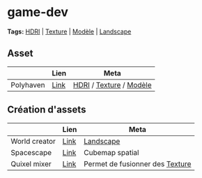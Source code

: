 # game-dev
**Tags:** [HDRI] | [Texture] | [Modèle] | [Landscape]

## Asset
|                  | Lien                           | Meta
| ---------------- | ------------------------------ | ---
| Polyhaven        | [Link](https://polyhaven.com/) | [HDRI] / [Texture] / [Modèle]

## Création d'assets
|                  | Lien                                         | Meta   
| ---------------- | -------------------------------------------- | ---
| World creator    | [Link](https://www.world-creator.com/)       | [Landscape]
| Spacescape       | [Link](http://alexcpeterson.com/spacescape/) | Cubemap spatial
| Quixel mixer     | [Link](https://quixel.com/mixer)             | Permet de fusionner des [Texture]

[HDRI]: #game-dev
[Texture]: #game-dev
[Modèle]: #game-dev
[Landscape]: #game-dev